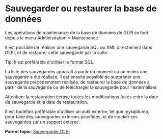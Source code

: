 Sauvegarder ou restaurer la base de données
===========================================

Les opérations de maintenance de la base de données de GLPI se font
depuis le menu Administration \> Maintenance

Il est possible de réaliser une sauvegarde SQL ou XML directement dans
GLPI, et de restaurer cette sauvegarde par la suite.

Tip: Il est préférable d'utiliser le format SQL.

La liste des sauvegardes apparaît à partir du moment ou au moins une
sauvegarde a été réalisée. Il est ensuite possible de supprimer une
sauvegarde précédemment réalisée, de restaurer la base de données à
partir de la sauvegarde ou de télécharger la sauvegarde pour
l'externaliser.

Attention: la restauration écrase toutes les modifications faites entre
la date de sauvegarde et la date de restauration.

Il est toutefois préférable d'utiliser un outil externe, tel que
mysqldump, pour faire des sauvegardes externes planifiées, et de stocker
ces sauvegardes sur un support externe.

**Parent topic:** [Sauvegarder
GLPI](../glpi/admin_backup.html "Réaliser une sauvegarde complète de GLPI.")

